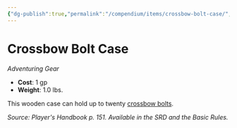 ```yaml
---
{"dg-publish":true,"permalink":"/compendium/items/crossbow-bolt-case/","tags":["compendium/src/5e/phb","item/gear"]}
---
```


# Crossbow Bolt Case
*Adventuring Gear*  

- **Cost**: 1 gp
- **Weight**: 1.0 lbs.

This wooden case can hold up to twenty [crossbow bolts](compendium/items/crossbow-bolt.md).

*Source: Player's Handbook p. 151. Available in the SRD and the Basic Rules.*